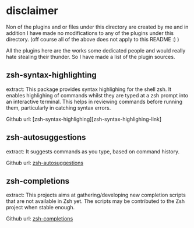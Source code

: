 disclaimer
==========

Non of the plugins and or files under this directory are created by me and in
addition I have made no modifications to any of the plugins under this directory.
(off course all of the above does not apply to this README :) )

All the plugins here are the works some dedicated people and would really
hate stealing their thunder. So I have made a list of the plugin sources.

zsh-syntax-highlighting
-----------------------

extract:
      This package provides syntax highlighing for the shell zsh.  It enables
      highlighing of commands whilst they are typed at a zsh prompt into an
      interactive terminal.  This helps in reviewing commands before running
      them, particularly in catching syntax errors.

Github url: [zsh-syntax-highlighing][zsh-syntax-highlighing-link]

zsh-autosuggestions 
-------------------

extract:
      It suggests commands as you type, based on command history.

Github url: [zsh-autosuggestions][zsh-autosuggestions-url]

zsh-completions
---------------

extract:
      This projects aims at gathering/developing new completion scripts that are 
      not available in Zsh yet. The scripts may be contributed to the Zsh project
      when stable enough.

Github url: [zsh-completions][zsh-completions]
      
[zsh-syntax-highlighing-url]: https://github.com/zsh-users/zsh-syntax-highlighting
[zsh-autosuggestions-url]: https://github.com/zsh-users/zsh-autosuggestions
[zsh-completions]: https://github.com/zsh-users/zsh-completions/
